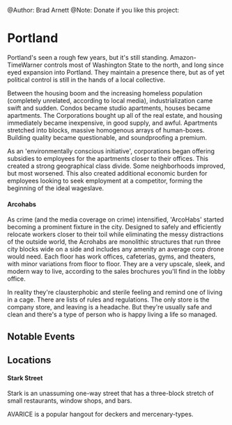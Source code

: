@Author: Brad Arnett
@Note: Donate if you like this project:
# Portland

Portland's seen a rough few years, but it's still standing.  Amazon-TimeWarner controls most of Washington State to the north, and long since eyed expansion into Portland.  They maintain a presence there, but as of yet political control is still in the hands of a local collective.

Between the housing boom and the increasing homeless population (completely unrelated, according to local media), industrialization came swift and sudden.  Condos became studio apartments, houses became apartments.  The Corporations bought up all of the real estate, and housing immediately became inexpensive, in good supply, and awful.  Apartments stretched into blocks, massive homogenous arrays of human-boxes.  Building quality became questionable, and soundproofing a premium.  

As an 'environmentally conscious initiative', corporations began offering subsidies to employees for the apartments closer to their offices.  This created a strong geographical class divide.  Some neighborhoods improved, but most worsened.  This also created additional economic burden for employees looking to seek employment at a competitor, forming the beginning of the ideal wageslave.

#### Arcohabs

As crime (and the media coverage on crime) intensified, 'ArcoHabs' started becoming a prominent fixture in the city.  Designed to safely and efficiently relocate workers closer to their toil while eliminating the messy distractions of the outside world, the Acrohabs are monolithic structures that run three city blocks wide on a side and includes any amenity an average corp drone would need.  Each floor has work offices, cafeterias, gyms, and theaters, with minor variations from floor to floor.  They are a very upscale, sleek, and modern way to live, according to the sales brochures you'll find in the lobby office.

In reality they're clausterphobic and sterile feeling and remind one of living in a cage.  There are lists of rules and regulations.  The only store is the company store, and leaving is a headache.  But they're usually safe and clean and there's a type of person who is happy living a life so managed.

## Notable Events



## Locations


#### Stark Street

Stark is an unassuming one-way street that has a three-block stretch of small restaurants, window shops, and bars.  

AVARICE is a popular hangout for deckers and mercenary-types.


